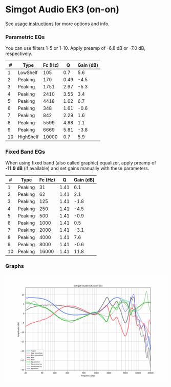 # Simgot Audio EK3 (on-on)
See [usage instructions](https://github.com/jaakkopasanen/AutoEq#usage) for more options and info.

### Parametric EQs
You can use filters 1-5 or 1-10. Apply preamp of -6.8 dB or -7.0 dB, respectively.

|   # | Type      |   Fc (Hz) |    Q |   Gain (dB) |
|-----|-----------|-----------|------|-------------|
|   1 | LowShelf  |       105 | 0.7  |         5.6 |
|   2 | Peaking   |       170 | 0.49 |        -4.5 |
|   3 | Peaking   |      1751 | 2.97 |        -5.3 |
|   4 | Peaking   |      2410 | 3.55 |         3.4 |
|   5 | Peaking   |      4418 | 1.62 |         6.7 |
|   6 | Peaking   |       348 | 1.61 |        -0.6 |
|   7 | Peaking   |       842 | 2.29 |         1.6 |
|   8 | Peaking   |      5599 | 4.88 |         1.1 |
|   9 | Peaking   |      6669 | 5.81 |        -3.8 |
|  10 | HighShelf |     10000 | 0.7  |         5.9 |

### Fixed Band EQs
When using fixed band (also called graphic) equalizer, apply preamp of **-11.9 dB** (if available) and set gains manually with these parameters.

|   # | Type    |   Fc (Hz) |    Q |   Gain (dB) |
|-----|---------|-----------|------|-------------|
|   1 | Peaking |        31 | 1.41 |         6.1 |
|   2 | Peaking |        62 | 1.41 |         2.1 |
|   3 | Peaking |       125 | 1.41 |        -1.8 |
|   4 | Peaking |       250 | 1.41 |        -4.5 |
|   5 | Peaking |       500 | 1.41 |        -0.9 |
|   6 | Peaking |      1000 | 1.41 |         0.5 |
|   7 | Peaking |      2000 | 1.41 |        -3.1 |
|   8 | Peaking |      4000 | 1.41 |         7.6 |
|   9 | Peaking |      8000 | 1.41 |        -0.6 |
|  10 | Peaking |     16000 | 1.41 |        11.8 |

### Graphs
![](./Simgot%20Audio%20EK3%20(on-on).png)
